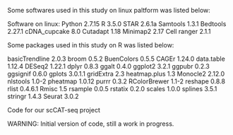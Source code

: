 Some softwares used in this study on linux paltform was listed below:

Software on linux:
Python 2.7.15
R  3.5.0
STAR  2.6.1a
Samtools  1.3.1
Bedtools 2.27.1
cDNA_cupcake  8.0
Cutadapt  1.18
Minimap2 2.17
Cell ranger 2.1.1


Some packages used in this study on R was listed below:

basicTrendline 2.0.3
broom 0.5.2
BuenColors 0.5.5
CAGEr 1.24.0
data.table 1.12.4
DESeq2 1.22.1
dplyr 0.8.3
ggalt 0.4.0
ggplot2 3.2.1
ggpubr 0.2.3
ggsignif 0.6.0
gplots 3.0.1.1
gridExtra 2.3
heatmap.plus 1.3
Monocle2 2.12.0
nlstools 1.0-2
pheatmap 1.0.12
purrr 0.3.2
RColorBrewer 1.1-2
reshape 0.8.8
rlist 0.4.6.1
Rmisc 1.5
rsample 0.0.5
rstatix 0.2.0
scales 1.0.0
splines 3.5.1
stringr 1.4.3
Seurat 3.0.2




Code for our scCAT-seq project

WARNING: Initial version of code, still a work in progress.
